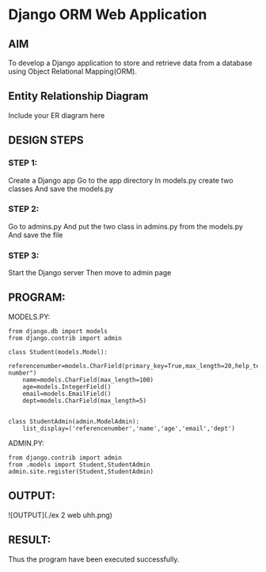 # Django ORM Web Application

## AIM
To develop a Django application to store and retrieve data from a database using Object Relational Mapping(ORM).

## Entity Relationship Diagram

Include your ER diagram here

## DESIGN STEPS

### STEP 1:
Create a Django app Go to the app directory In models.py create two classes And save the models.py

### STEP 2:
Go to admins.py And put the two class in admins.py from the models.py And save the file

### STEP 3:
Start the Django server Then move to admin page



## PROGRAM:
MODELS.PY:
```
from django.db import models
from django.contrib import admin

class Student(models.Model):
    referencenumber=models.CharField(primary_key=True,max_length=20,help_text="reference number")
    name=models.CharField(max_length=100)
    age=models.IntegerField()
    email=models.EmailField()
    dept=models.CharField(max_length=5)


class StudentAdmin(admin.ModelAdmin):
    list_display=('referencenumber','name','age','email','dept')
```
ADMIN.PY:
```
from django.contrib import admin
from .models import Student,StudentAdmin
admin.site.register(Student,StudentAdmin)
```

## OUTPUT:
![OUTPUT](./ex 2 web uhh.png)

## RESULT:
Thus the program have been executed successfully.
